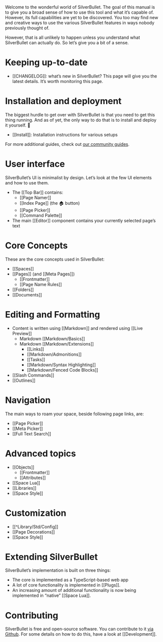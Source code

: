 Welcome to the wonderful world of SilverBullet. The goal of this manual is to give you a broad sense of how to use this
tool and what it’s capable of. However, its full capabilities are yet to be discovered. You too may find new and
creative ways to use the various SilverBullet features in ways nobody previously thought of.

However, that is all unlikely to happen unless you understand what SilverBullet can actually do. So let’s give you a bit
of a sense.

# Keeping up-to-date
* [[CHANGELOG]]: what’s new in SilverBullet? This page will give you the latest details. It’s worth monitoring this
  page.

# Installation and deployment
The biggest hurdle to get over with SilverBullet is that you need to get this thing running. And as of yet, the only way
to do that is to install and deploy it yourself. 🤷

* [[Install]]: Installation instructions for various setups

For more additional guides, check out [our community guides](https://community.silverbullet.md/c/guides/6).

# User interface
SilverBullet’s UI is minimalist by design. Let’s look at the few UI elements and how to use them.

* The [[Top Bar]] contains:
  * [[Page Namer]]
  * [[Index Page]] (the 🏠 button)
  * [[Page Picker]]
  * [[Command Palette]]
* The main [[Editor]] component contains your currently selected page’s text

# Core Concepts
These are the core concepts used in SilverBullet:

* [[Spaces]]
* [[Pages]] (and [[Meta Pages]])
  * [[Frontmatter]]
  * [[Page Name Rules]]
* [[Folders]]
* [[Documents]]

# Editing and Formatting
* Content is written using [[Markdown]] and rendered using [[Live Preview]]
  * Markdown [[Markdown/Basics]]
  * Markdown [[Markdown/Extensions]]
    * [[Links]]
    * [[Markdown/Admonitions]]
    * [[Tasks]]
    * [[Markdown/Syntax Highlighting]]
    * [[Markdown/Fenced Code Blocks]]
* [[Slash Commands]]
* [[Outlines]]

# Navigation
The main ways to roam your space, beside following page links, are:

* [[Page Picker]]
* [[Meta Picker]]
* [[Full Text Search]]

# Advanced topics
* [[Objects]]
  * [[Frontmatter]]
  * [[Attributes]]
* [[Space Lua]]
* [[Libraries]]
* [[Space Style]]

# Customization
* [[^Library/Std/Config]]
* [[Page Decorations]]
* [[Space Style]]

# Extending SilverBullet
SilverBullet’s implementation is built on three things:

* The core is implemented as a TypeScript-based web app
* A lot of core functionality is implemented in [[Plugs]].
* An increasing amount of additional functionality is now being implemented in “native” [[Space Lua]].

# Contributing

SilverBullet is free and open-source software. You can contribute to
it [via Github](https://github.com/silverbulletmd/silverbullet). For some details on how to do this, have a look
at [[Development]].
